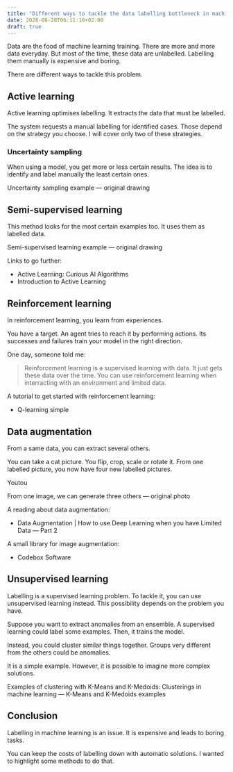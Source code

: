 ```yaml
---
title: "Different ways to tackle the data labelling bottleneck in machine learning"
date: 2020-08-28T06:11:10+02:00
draft: true
---
```


Data are the food of machine learning training. There are more and more data everyday. But most of the time, these data are unlabelled. Labelling them manually is expensive and boring.

There are different ways to tackle this problem.

## Active learning

Active learning optimises labelling. It extracts the data that must be labelled.

The system requests a manual labelling for identified cases. Those depend on the strategy you choose. I will cover only two of these strategies.

### Uncertainty sampling
When using a model, you get more or less certain results. The idea is to identify and label manually the least certain ones.

Uncertainty sampling example — original drawing

## Semi-supervised learning

This method looks for the most certain examples too. It uses them as labelled data.

Semi-supervised learning example — original drawing

Links to go further:
- Active Learning: Curious AI Algorithms
- Introduction to Active Learning

## Reinforcement learning

In reinforcement learning, you learn from experiences.

You have a target. An agent tries to reach it by performing actions. Its successes and failures train your model in the right direction.

One day, someone told me:

> Reinforcement learning is a supervised learning with data. It just gets these data over the time.
You can use reinforcement learning when interracting with an environment and limited data.

A tutorial to get started with reinforcement learning:
- Q-learning simple

## Data augmentation
From a same data, you can extract several others.

You can take a cat picture. You flip, crop, scale or rotate it. From one labelled picture, you now have four new labelled pictures.

Youtou

From one image, we can generate three others — original photo

A reading about data augmentation:
- Data Augmentation | How to use Deep Learning when you have Limited Data — Part 2

A small library for image augmentation:
- Codebox Software

## Unsupervised learning

Labelling is a supervised learning problem. To tackle it, you can use unsupervised learning instead. This possibility depends on the problem you have.

Suppose you want to extract anomalies from an ensemble. A supervised learning could label some examples. Then, it trains the model.

Instead, you could cluster similar things together. Groups very different from the others could be anomalies.

It is a simple example. However, it is possible to imagine more complex solutions.

Examples of clustering with K-Means and K-Medoids:
Clusterings in machine learning — K-Means and K-Medoids examples

## Conclusion

Labelling in machine learning is an issue. It is expensive and leads to boring tasks.

You can keep the costs of labelling down with automatic solutions. I wanted to highlight some methods to do that.


